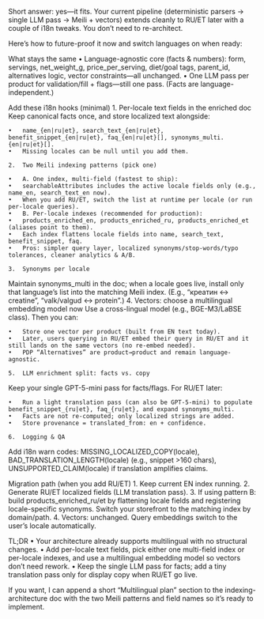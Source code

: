 Short answer: yes—it fits. Your current pipeline (deterministic parsers → single LLM pass → Meili + vectors) extends cleanly to RU/ET later with a couple of i18n tweaks. You don’t need to re-architect.

Here’s how to future-proof it now and switch languages on when ready:

What stays the same
	•	Language-agnostic core (facts & numbers): form, servings, net_weight_g, price_per_serving, diet/goal tags, parent_id, alternatives logic, vector constraints—all unchanged.
	•	One LLM pass per product for validation/fill + flags—still one pass. (Facts are language-independent.)

Add these i18n hooks (minimal)
	1.	Per-locale text fields in the enriched doc
Keep canonical facts once, and store localized text alongside:

	•	name_{en|ru|et}, search_text_{en|ru|et}, benefit_snippet_{en|ru|et}, faq_{en|ru|et}[], synonyms_multi.{en|ru|et}[].
	•	Missing locales can be null until you add them.

	2.	Two Meili indexing patterns (pick one)

	•	A. One index, multi-field (fastest to ship):
	•	searchableAttributes includes the active locale fields only (e.g., name_en, search_text_en now).
	•	When you add RU/ET, switch the list at runtime per locale (or run per-locale queries).
	•	B. Per-locale indexes (recommended for production):
	•	products_enriched_en, products_enriched_ru, products_enriched_et (aliases point to them).
	•	Each index flattens locale fields into name, search_text, benefit_snippet, faq.
	•	Pros: simpler query layer, localized synonyms/stop-words/typo tolerances, cleaner analytics & A/B.

	3.	Synonyms per locale
Maintain synonyms_multi in the doc; when a locale goes live, install only that language’s list into the matching Meili index. (E.g., “креатин ↔ creatine”, “valk/valgud ↔ protein”.)
	4.	Vectors: choose a multilingual embedding model now
Use a cross-lingual model (e.g., BGE-M3/LaBSE class). Then you can:

	•	Store one vector per product (built from EN text today).
	•	Later, users querying in RU/ET embed their query in RU/ET and it still lands on the same vectors (no re-embed needed).
	•	PDP “Alternatives” are product→product and remain language-agnostic.

	5.	LLM enrichment split: facts vs. copy
Keep your single GPT-5-mini pass for facts/flags. For RU/ET later:

	•	Run a light translation pass (can also be GPT-5-mini) to populate benefit_snippet_{ru|et}, faq_{ru|et}, and expand synonyms_multi.
	•	Facts are not re-computed; only localized strings are added.
	•	Store provenance = translated_from: en + confidence.

	6.	Logging & QA
Add i18n warn codes: MISSING_LOCALIZED_COPY(locale), BAD_TRANSLATION_LENGTH(locale) (e.g., snippet >160 chars), UNSUPPORTED_CLAIM(locale) if translation amplifies claims.

Migration path (when you add RU/ET)
	1.	Keep current EN index running.
	2.	Generate RU/ET localized fields (LLM translation pass).
	3.	If using pattern B: build products_enriched_ru/et by flattening locale fields and registering locale-specific synonyms. Switch your storefront to the matching index by domain/path.
	4.	Vectors: unchanged. Query embeddings switch to the user’s locale automatically.

TL;DR
	•	Your architecture already supports multilingual with no structural changes.
	•	Add per-locale text fields, pick either one multi-field index or per-locale indexes, and use a multilingual embedding model so vectors don’t need rework.
	•	Keep the single LLM pass for facts; add a tiny translation pass only for display copy when RU/ET go live.

If you want, I can append a short “Multilingual plan” section to the indexing-architecture doc with the two Meili patterns and field names so it’s ready to implement.